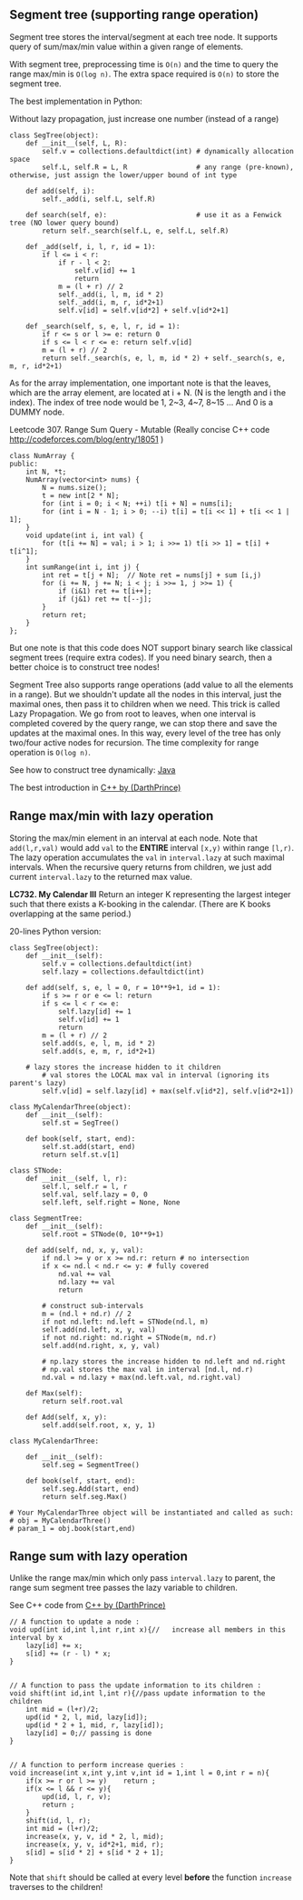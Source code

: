 ## Segment tree (supporting range operation)
Segment tree stores the interval/segment at each tree node. It supports query of sum/max/min value within a given range of elements.

With segment tree, preprocessing time is `O(n)` and the time to query the range max/min is `O(log n)`. The extra space required is `O(n)` to store the segment tree.

The best implementation in Python:

Without lazy propagation, just increase one number (instead of a range)
```
class SegTree(object):
    def __init__(self, L, R):
        self.v = collections.defaultdict(int) # dynamically allocation space
        self.L, self.R = L, R                 # any range (pre-known), otherwise, just assign the lower/upper bound of int type
        
    def add(self, i):
        self._add(i, self.L, self.R)
    
    def search(self, e):                      # use it as a Fenwick tree (NO lower query bound)
        return self._search(self.L, e, self.L, self.R)
    
    def _add(self, i, l, r, id = 1):
        if l <= i < r:
            if r - l < 2:
                self.v[id] += 1
                return
            m = (l + r) // 2
            self._add(i, l, m, id * 2)
            self._add(i, m, r, id*2+1)
            self.v[id] = self.v[id*2] + self.v[id*2+1]
            
    def _search(self, s, e, l, r, id = 1):
        if r <= s or l >= e: return 0
        if s <= l < r <= e: return self.v[id]
        m = (l + r) // 2
        return self._search(s, e, l, m, id * 2) + self._search(s, e, m, r, id*2+1)
```

As for the array implementation, one important note is that the leaves, which are the array element, are located at i + N. (N is the length and i the index). The index of tree node would be 1, 2\~3, 4\~7, 8\~15 ...
And 0 is a DUMMY node.

Leetcode 307. Range Sum Query - Mutable (Really concise C++ code <http://codeforces.com/blog/entry/18051>
)
```
class NumArray {
public:
    int N, *t;
    NumArray(vector<int> nums) {
        N = nums.size();
        t = new int[2 * N];
        for (int i = 0; i < N; ++i) t[i + N] = nums[i];
        for (int i = N - 1; i > 0; --i) t[i] = t[i << 1] + t[i << 1 | 1];
    }
    void update(int i, int val) {
        for (t[i += N] = val; i > 1; i >>= 1) t[i >> 1] = t[i] + t[i^1];
    }
    int sumRange(int i, int j) {
        int ret = t[j + N];  // Note ret = nums[j] + sum [i,j)
        for (i += N, j += N; i < j; i >>= 1, j >>= 1) {
            if (i&1) ret += t[i++];
            if (j&1) ret += t[--j];
        }
        return ret;
    }
};
```

But one note is that this code does NOT support binary search like classical segment trees (require extra codes). If you need binary search, then a better choice is to construct tree nodes!

Segment Tree also supports range operations (add value to all the elements in a range). But we shouldn't update all the nodes in this interval, just the maximal ones, then pass it to children when we need. This trick is called Lazy Propagation. We go from root to leaves, when one interval is completed covered by the query range, we can stop there and save the updates at the maximal ones. In this way, every level of the tree has only two/four active nodes for recursion. The time complexity for range operation is `O(log n)`.

See how to construct tree dynamically: [Java](https://leetcode.com/problems/my-calendar-iii/discuss/109568/Java-Solution-O(n-log(len))-beats-100-Segment-Tree)

The best introduction in [C++ by (DarthPrince)](http://codeforces.com/blog/entry/15729)

## Range max/min with lazy operation

Storing the max/min element in an interval at each node. Note that `add(l,r,val)` would add `val` to the **ENTIRE** interval `[x,y)` within range `[l,r)`. The lazy operation accumulates the `val` in `interval.lazy` at such maximal intervals. When the recursive query returns from children, we just add current `interval.lazy` to the returned max value.

**LC732. My Calendar III** 
Return an integer K representing the largest integer such that there exists a K-booking in the calendar. (There are K books overlapping at the same period.)

20-lines Python version:
        
	
```
class SegTree(object):
    def __init__(self):
        self.v = collections.defaultdict(int)
        self.lazy = collections.defaultdict(int)
 
    def add(self, s, e, l = 0, r = 10**9+1, id = 1):
        if s >= r or e <= l: return
        if s <= l < r <= e:
            self.lazy[id] += 1
            self.v[id] += 1
            return
        m = (l + r) // 2
        self.add(s, e, l, m, id * 2)
        self.add(s, e, m, r, id*2+1)
	
	# lazy stores the increase hidden to it children
        # val stores the LOCAL max val in interval (ignoring its parent's lazy)
        self.v[id] = self.lazy[id] + max(self.v[id*2], self.v[id*2+1])
            
class MyCalendarThree(object):
    def __init__(self):
        self.st = SegTree()

    def book(self, start, end):
        self.st.add(start, end)
        return self.st.v[1]
```


```
class STNode:
    def __init__(self, l, r):
        self.l, self.r = l, r
        self.val, self.lazy = 0, 0
        self.left, self.right = None, None
        
class SegmentTree:
    def __init__(self):
        self.root = STNode(0, 10**9+1)
    
    def add(self, nd, x, y, val):
        if nd.l >= y or x >= nd.r: return # no intersection
        if x <= nd.l < nd.r <= y: # fully covered
            nd.val += val
            nd.lazy += val
            return
        
        # construct sub-intervals
        m = (nd.l + nd.r) // 2
        if not nd.left: nd.left = STNode(nd.l, m)
        self.add(nd.left, x, y, val)
        if not nd.right: nd.right = STNode(m, nd.r)
        self.add(nd.right, x, y, val)
        
        # np.lazy stores the increase hidden to nd.left and nd.right
        # np.val stores the max val in interval [nd.l, nd.r)
        nd.val = nd.lazy + max(nd.left.val, nd.right.val)
            
    def Max(self):
        return self.root.val
    
    def Add(self, x, y):
        self.add(self.root, x, y, 1)
        
class MyCalendarThree:

    def __init__(self):
        self.seg = SegmentTree()

    def book(self, start, end):
        self.seg.Add(start, end)
        return self.seg.Max()

# Your MyCalendarThree object will be instantiated and called as such:
# obj = MyCalendarThree()
# param_1 = obj.book(start,end)
```

## Range sum with lazy operation

Unlike the range max/min which only pass `interval.lazy` to parent, the range sum segment tree passes the lazy variable to children.

See C++ code from [C++ by (DarthPrince)](http://codeforces.com/blog/entry/15729)
```
// A function to update a node :
void upd(int id,int l,int r,int x){//	increase all members in this interval by x
	lazy[id] += x;
	s[id] += (r - l) * x;
}


// A function to pass the update information to its children :
void shift(int id,int l,int r){//pass update information to the children
	int mid = (l+r)/2;
	upd(id * 2, l, mid, lazy[id]);
	upd(id * 2 + 1, mid, r, lazy[id]);
	lazy[id] = 0;// passing is done
}


// A function to perform increase queries :
void increase(int x,int y,int v,int id = 1,int l = 0,int r = n){
	if(x >= r or l >= y)	return ;
	if(x <= l && r <= y){
		upd(id, l, r, v);
		return ;
	}
	shift(id, l, r);
	int mid = (l+r)/2;
	increase(x, y, v, id * 2, l, mid);
	increase(x, y, v, id*2+1, mid, r);
	s[id] = s[id * 2] + s[id * 2 + 1];
}
```
Note that `shift` should be called at every level **before** the function `increase` traverses to the children!

